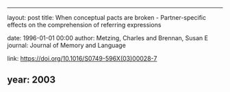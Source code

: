 ---
layout: post
title: When conceptual pacts are broken - Partner-specific effects on the comprehension of referring expressions

date: 1996-01-01 00:00
author: Metzing, Charles and Brennan, Susan E
journal: Journal of Memory and Language

link: https://doi.org/10.1016/S0749-596X(03)00028-7

year: 2003
----